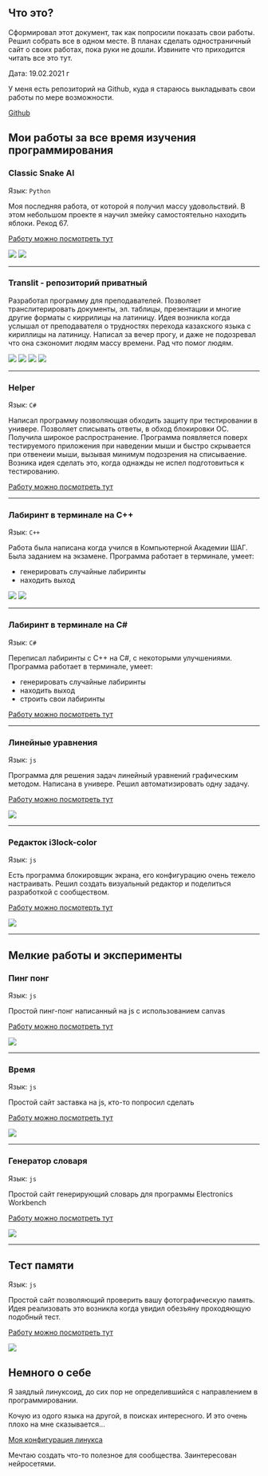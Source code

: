 ## Что это?

Сформировал этот документ, так как попросили показать свои работы. Решил собрать все в одном месте. В планах сделать одностраничный сайт о своих работах, пока руки не дошли. Извините что приходится читать все это тут.
 
Дата: 19.02.2021 г

У меня есть репозиторий на Github, куда я стараюсь выкладывать свои работы по мере возможности. 

[Github](https://github.com/exynil/)

## Мои работы за все время изучения программирования

### Classic Snake AI

Язык: `Python`

Моя последняя работа, от которой я получил массу удовольствий.
В этом небольшом проекте я научил змейку самостоятельно находить яблоки. Рекод 67.

[Работу можно посмотреть тут](https://github.com/exynil/classic-snake-ai)

<img src="https://github.com/exynil/about/blob/master/screenshots/classic-snake-ai/1.jpg">
<img src="https://github.com/exynil/about/blob/master/screenshots/classic-snake-ai/2.jpg">

---

### Translit - репозиторий приватный

Разработал программу для преподавателей.
Позволяет транслитерировать документы, эл. таблицы, презентации и многие другие форматы с киррилицы на латиницу. Идея возникла когда услышал от преподавателя о трудностях перехода казахского языка с кириллицы на латиницу. Написал за вечер прогу, и даже не подозревал что она сэкономит людям массу времени. Рад что помог людям.

<img src="https://github.com/exynil/about/blob/master/screenshots/translit/1.jpg">
<img src="https://github.com/exynil/about/blob/master/screenshots/translit/2.jpg">
<img src="https://github.com/exynil/about/blob/master/screenshots/translit/3.jpg">
<img src="https://github.com/exynil/about/blob/master/screenshots/translit/4.jpg">

---

### Helper

Язык: `C#`

Написал программу позволяющая обходить защиту при тестировании в универе. Позволяет списывать ответы, в обход блокировки ОС. Получила широкое распространение.
Программа появляется поверх тестируемого приложения при наведении мыши и быстро скрывается при отвенеии мыши, вызывая минимум подозрения на списываение.
Возника идея сделать это, когда однажды не испел подготовиться к тестированию.

[Работу можно посмотреть тут](https://github.com/exynil/Helper)

---

### Лабиринт в терминале на C++

Язык: `C++`

Работа была написана когда учился в Компьютерной Академии ШАГ. Была заданием на экзамене.
Программа работает в терминале, умеет:
- генерировать случайные лабиринты
- находить выход

<img src="https://github.com/exynil/about/blob/master/screenshots/labyrinth-cpp/1.jpg">
<img src="https://github.com/exynil/about/blob/master/screenshots/labyrinth-cpp/2.jpg">

---

### Лабиринт в терминале на C#

Язык: `C#`

Переписал лабиринты с C++ на C#, с некоторыми улучшениями.
Программа работает в терминале, умеет:
- генерировать случайные лабиринты
- находить выход
- строить свои лабиринты

[Работу можно посмотреть тут](https://github.com/exynil/Labyrinth)

---

### Линейные уравнения

Язык: `js`

Программа для решения задач линейный уравнений графическим методом.
Написана в универе. Решил автоматизировать одну задачу.

[Работу можно посмотреть тут](https://github.com/exynil/linear-equation)

<img src="https://github.com/exynil/about/blob/master/screenshots/linear-equation/1.jpg">

---

### Редакток i3lock-color

Язык: `js`

Есть программа блокировщик экрана, его конфигурацию очень тежело настраивать.
Решил создать визуальный редактор и поделиться разработкой с сообществом.

[Работу можно посмотерть тут](https://github.com/exynil/i3lock-editor)

<img src="https://github.com/exynil/about/blob/master/screenshots/i3lock-editor/1.jpg">

---

## Мелкие работы и эксперименты

### Пинг понг

Язык: `js`

Простой пинг-понг написанный на js c использованием canvas

[Работу можно посмотреть тут](https://github.com/exynil/ping-pong)

<img src="https://github.com/exynil/about/blob/master/screenshots/ping-pong/1.jpg">

---

### Время

Язык: `js`

Простой сайт заставка на js, кто-то попросил сделать

[Работу можно посмотреть тут](https://github.com/exynil/time)

<img src="https://github.com/exynil/about/blob/master/screenshots/time/1.jpg">

---

### Генератор словаря

Язык: `js`

Простой сайт генерирующий словарь для программы Electronics Workbench

[Работу можно посмотреть тут](https://github.com/exynil/dictionary-generator)

<img src="https://github.com/exynil/about/blob/master/screenshots/dictionary-generator/1.jpg">

---

## Тест памяти

Язык: `js`

Простой сайт позволяющий проверить вашу фотографическую память.
Идея реализовать это возникла когда увидил обезъяну проходяющую подобный тест.

[Работу можно посмотреть тут](https://github.com/exynil/memory-trainer)

<img src="https://github.com/exynil/about/blob/master/screenshots/memory-trainer/1.jpg">

## Немного о себе

Я заядлый линуксоид, до сих пор не определившийся с направлением в программировании.

Кочую из одого языка на другой, в поисках интересного. И это очень плохо на мне сказывается...

[Моя конфигурация линукса](https://github.com/exynil/dotfiles)

Мечтаю создать что-то полезное для сообщества.
Заинтересован нейросетями.
